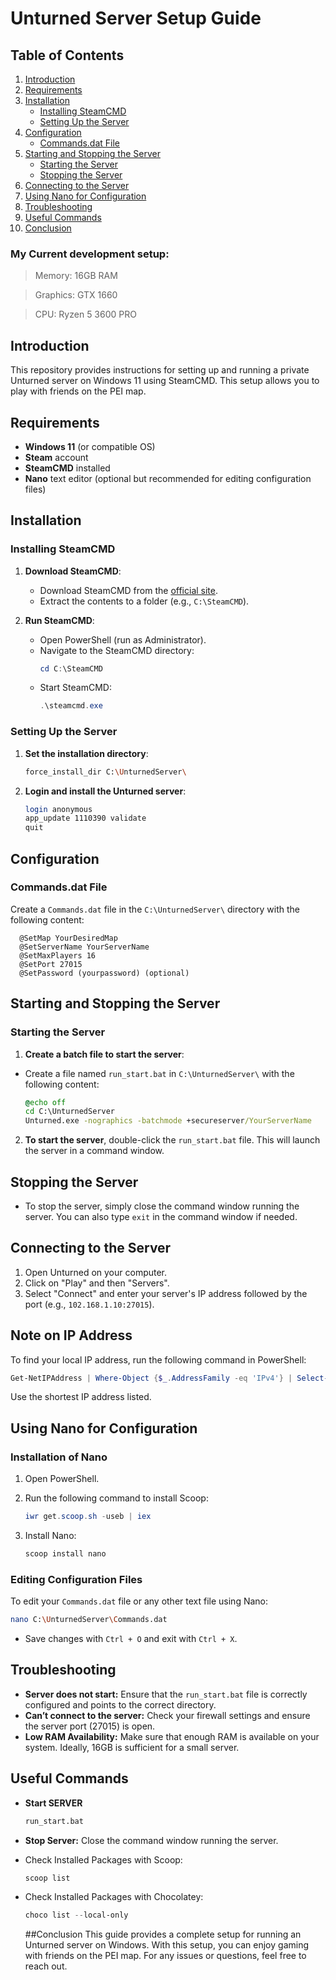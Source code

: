 # Unturned Server Setup Guide

## Table of Contents
1. [Introduction](#introduction)
2. [Requirements](#requirements)
3. [Installation](#installation)
   - [Installing SteamCMD](#installing-steamcmd)
   - [Setting Up the Server](#setting-up-the-server)
4. [Configuration](#configuration)
   - [Commands.dat File](#commandsdat-file)
5. [Starting and Stopping the Server](#starting-and-stopping-the-server)
   - [Starting the Server](#starting-the-server)
   - [Stopping the Server](#stopping-the-server)
6. [Connecting to the Server](#connecting-to-the-server)
7. [Using Nano for Configuration](#using-nano-for-configuration)
8. [Troubleshooting](#troubleshooting)
9. [Useful Commands](#useful-commands)
10. [Conclusion](#conclusion)

### My **Current development setup:**

> Memory: 16GB RAM

> Graphics: GTX 1660

> CPU: Ryzen 5 3600 PRO

## Introduction
This repository provides instructions for setting up and running a private Unturned server on Windows 11 using SteamCMD. This setup allows you to play with friends on the PEI map.

## Requirements
- **Windows 11** (or compatible OS)
- **Steam** account
- **SteamCMD** installed
- **Nano** text editor (optional but recommended for editing configuration files)

## Installation

### Installing SteamCMD
1. **Download SteamCMD**:
   - Download SteamCMD from the [official site](https://developer.valvesoftware.com/wiki/SteamCMD#Windows).
   - Extract the contents to a folder (e.g., `C:\SteamCMD`).

2. **Run SteamCMD**:
   - Open PowerShell (run as Administrator).
   - Navigate to the SteamCMD directory:
     ```powershell
     cd C:\SteamCMD
     ```
   - Start SteamCMD:
     ```powershell
     .\steamcmd.exe
     ```

### Setting Up the Server
1. **Set the installation directory**:
   ```bash
   force_install_dir C:\UnturnedServer\
   ```

2. **Login and install the Unturned server**:
   ```bash
   login anonymous
   app_update 1110390 validate
   quit
   ```

## Configuration

### Commands.dat File
Create a `Commands.dat` file in the `C:\UnturnedServer\` directory with the following content:
  ```plaintext
    @SetMap YourDesiredMap
    @SetServerName YourServerName
    @SetMaxPlayers 16
    @SetPort 27015
    @SetPassword (yourpassword) (optional)
  ```

## Starting and Stopping the Server

### Starting the Server
1. **Create a batch file to start the server**:
  - Create a file named `run_start.bat` in `C:\UnturnedServer\` with the following content:
    ```bat
    @echo off
    cd C:\UnturnedServer
    Unturned.exe -nographics -batchmode +secureserver/YourServerName
    ```

2. **To start the server**, double-click the `run_start.bat` file. This will launch the server in a command window.

## Stopping the Server

- To stop the server, simply close the command window running the server. You can also type `exit` in the command window if needed.


## Connecting to the Server
1. Open Unturned on your computer.
2. Click on "Play" and then "Servers".
3. Select "Connect" and enter your server's IP address followed by the port (e.g., `102.168.1.10:27015`).

## Note on IP Address
To find your local IP address, run the following command in PowerShell:
```powershell
Get-NetIPAddress | Where-Object {$_.AddressFamily -eq 'IPv4'} | Select-Object IPAddress
```

Use the shortest IP address listed.

## Using Nano for Configuration

### Installation of Nano
1. Open PowerShell.
2. Run the following command to install Scoop:
   ```powershell
   iwr get.scoop.sh -useb | iex
   ```
   
3. Install Nano:
   ```powershell
   scoop install nano
   ```

### Editing Configuration Files
To edit your `Commands.dat` file or any other text file using Nano:
```bash
nano C:\UnturnedServer\Commands.dat
```
- Save changes with `Ctrl + O` and exit with `Ctrl + X`.

## Troubleshooting
- **Server does not start:** Ensure that the `run_start.bat` file is correctly configured and points to the correct directory.
- **Can’t connect to the server:** Check your firewall settings and ensure the server port (27015) is open.
- **Low RAM Availability:** Make sure that enough RAM is available on your system. Ideally, 16GB is sufficient for a small server.

## Useful Commands

- **Start SERVER**
  ```bash
  run_start.bat
  ```
- **Stop Server:** Close the command window running the server.

- Check Installed Packages with Scoop:
  ```powershell
  scoop list
  ```

- Check Installed Packages with Chocolatey:
  ```powershell
  choco list --local-only
  ```

  ##Conclusion
  This guide provides a complete setup for running an Unturned server on Windows. With this setup, you can enjoy gaming with friends on the PEI map. For any issues or questions, feel free to reach out.
